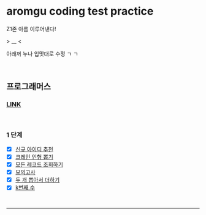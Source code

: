 # aromgu coding test practice

Z1존 아롬 이루어낸다!

\> __ <

아래꺼 누나 입맛대로 수정 ㄱ ㄱ

<br>

## 프로그래머스

### [LINK](https://programmers.co.kr/learn/challenges)

<br>

### 1 단계

- [x] [신규 아이디 추천](https://programmers.co.kr/learn/courses/30/lessons/72410?language=python3)
- [x] [크레인 인형 뽑기](https://programmers.co.kr/learn/courses/30/lessons/64061)
- [x] [모든 레코드 조회하기](https://programmers.co.kr/learn/courses/30/lessons/59034)
- [x] [모의고사](https://programmers.co.kr/learn/courses/30/lessons/42840)
- [x] [두 개 뽑아서 더하기](https://programmers.co.kr/learn/courses/30/lessons/68644)
- [x] [k번째 수](https://programmers.co.kr/learn/courses/30/lessons/42748)

<br>

---

<br>
